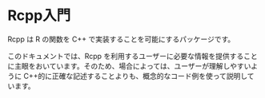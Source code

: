 # Rcpp入門

Rcpp は R の関数を C++ で実装することを可能にするパッケージです。

このドキュメントでは、Rcpp を利用するユーザーに必要な情報を提供することに主眼をおいています。そのため、場合によっては、ユーザーが理解しやすいように C++的に正確な記述することよりも、概念的なコード例を使って説明しています。



